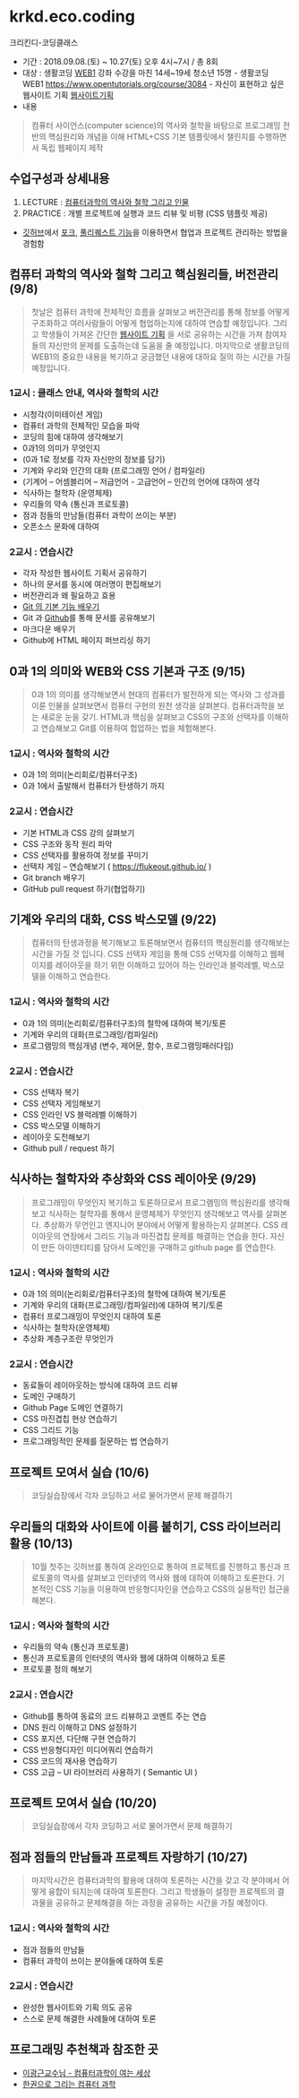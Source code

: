 # krkd.eco.coding

크리킨디-코딩클래스

- 기간 : 2018.09.08.(토) ~ 10.27(토) 오후 4시~7시 / 총 8회
- 대상 : 생활코딩 [WEB1](https://opentutorials.org/course/3084)  강좌 수강을 마친 14세~19세 청소년 15명 
         - 생활코딩 WEB1 https://www.opentutorials.org/course/3084
         - 자신이 표현하고 싶은 웹사이트 기획 [웹사이트기획](https://opentutorials.org/course/1688/9333)
- 내용
> 컴퓨터 사이언스(computer science)의 역사와 철학을 바탕으로 프로그래밍 전반의 핵심원리와 개념을 이해
HTML+CSS 기본 템플릿에서 챌린지를 수행하면서 독립 웹페이지 제작

## 수업구성과 상세내용
1. LECTURE : [컴퓨터과학의 역사와 철학 그리고 인물](https://opentutorials.org/module/3647/21828)
2. PRACTICE : 개별 프로젝트에 실행과 코드 리뷰 및 비평 (CSS 템플릿 제공)
* [깃허브](https://github.com)에서 [포크](https://help.github.com/articles/about-forks/), [풀리퀘스트 기능](https://help.github.com/articles/about-pull-requests/)을 이용하면서 협업과 프로젝트 관리하는 방법을 경험함


## 컴퓨터 과학의 역사와 철학 그리고 핵심원리들, 버전관리 (9/8)
> 첫날은 컴퓨터 과학에 전체적인 흐름을 살펴보고 버전관리를 통해 정보를 어떻게 구조화하고 여러사람들이 어떻게 협업하는지에 대하여 연습할 예정입니다. 그리고 학생들이 가져온 간단한 [웹사이트 기획](https://opentutorials.org/course/1688/9333) 을 서로 공유하는 시간을 가져 참여자들의 자신만의 문제를 도출하는데 도움을 줄 예정입니다. 마지막으로 생활코딩의 WEB1의 중요한 내용을 복기하고 궁금했던 내용에 대하요 질의 하는 시간을 가질 예정입니다.

### 1교시 :  클래스 안내, 역사와 철학의 시간  
- 시청각(이미테이션 게임)
- 컴퓨터 과학의 전체적인 모습을 파악
- 코딩의 힘에 대하여 생각해보기
- 0과1의 의미가 무엇인지
- (0과 1로 정보를 각자 자신만의 정보를 담기)
- 기계와 우리와 인간의 대화 (프로그래밍 언어 / 컴파일러)
- (기계어 – 어셈블리어 – 저급언어 - 고급언어 – 인간의 언어에 대하여 생각
- 식사하는 철학자 (운영체제)
- 우리들의 약속 (통신과 프로토콜)
- 점과 점들의 만남들(컴퓨터 과학이 쓰이는 부분)
- 오픈소스 문화에 대하여 
  
### 2교시 :  연습시간
- 각자 작성한 웹사이트 기획서 공유하기
- 하나의 문서를 동시에 여러명이 편집해보기
- 버전관리과 왜 필요하고 효용
- [Git 의 기본 기능 배우기](https://opentutorials.org/course/2708)
- Git 과 [Github](https://opentutorials.org/course/2708/15465)를 통해 문서를 공유해보기
- 마크다운 배우기
- Github에 HTML 페이지 퍼브리싱 하기

## 0과 1의 의미와 WEB와 CSS 기본과 구조 (9/15)
> 0과 1의 의미를 생각해보면서 현대의 컴퓨터가 발전하게 되는 역사와 그 성과를 이룬 인물을 살펴보면서 컴퓨터 구현의 원천 생각을 살펴본다. 컴퓨터과학을 보는 새로운 눈을 갖기.
HTML과 핵심을 살펴보고 CSS의 구조와 선택자를 이해하고 연습해보고 Git를 이용하여 헙업하는 법을 체험해본다.

### 1교시 : 역사와 철학의 시간
- 0과 1의 의미(논리회로/컴퓨터구조)
- 0과 1에서 출발해서 컴퓨터가 탄생하기 까지

### 2교시 : 연습시간
- 기본 HTML과 CSS 강의 살펴보기
- CSS 구조와 동작 원리 파악
- CSS 선택자를 활용하여 정보를 꾸미기
- 선택자 게임 – 연습해보기 ( https://flukeout.github.io/ )
- Git branch 배우기
- GitHub pull request 하기(협업하기)

## 기계와 우리의 대화, CSS 박스모델 (9/22)
> 컴퓨터의 탄생과정을 복기해보고 토론해보면서 컴퓨터의 핵심원리를 생각해보는 시간을 가질 것 입니다. 
CSS 선택자 게임을 통해 CSS 선택자를 이해하고 웹페이지를 레이아웃을 하기 위한 이해하고 있어야 하는 인라인과 블럭레벨, 박스모델을 이해하고 연습한다.

### 1교시 : 역사와 철학의 시간

- 0과 1의 의미(논리회로/컴퓨터구조)의 철학에 대하여 복기/토론
- 기계와 우리의 대화(프로그래밍/컴파일러)
- 프로그램밍의 핵심개념 (변수, 제어문, 함수, 프로그램밍패러다임)

### 2교시 : 연습시간
- CSS 선택자 복기 
- CSS 선택자 게임해보기
- CSS 인라인 VS 블럭레벨 이해하기
- CSS 박스모델 이해하기
- 레이아웃 도전해보기
- Github pull / request 하기


## 식사하는 철학자와 추상화와 CSS 레이아웃 (9/29)
> 프로그래밍이 무엇인지 복기하고 토론하므로서 프로그램밍의 핵심원리를 생각해보고 식사하는 철학자를 통해서 운영체제가 무엇인지 생각해보고 역사를 살펴본다. 추상화가 무언인고 엔지니어 분야에서 어떻게 활용하는지 살펴본다.
CSS 레이아웃의 연장에서 그리드 기능과 마진겹칩 문제를 해결하는 연습을 한다. 
자신이 만든 아이덴티티를 담아서 도메인을 구매하고 github page 를 연습한다.

### 1교시 : 역사와 철학의 시간
- 0과 1의 의미(논리회로/컴퓨터구조)의 철학에 대하여 복기/토론
- 기계와 우리의 대화(프로그래밍/컴파일러)에 대하여 복기/토론
- 컴퓨터 프로그래밍이 무엇인지 대하여 토론
- 식사하는 철학자(운영체제)
- 추상화 계층구조란 무엇인가

### 2교시 : 연습시간
-	동료들이 레이아웃하는 방식에 대하여 코드 리뷰
-	도메인 구매하기
-	Github Page 도메인 연결하기
-	CSS 마진겹칩 현상 연습하기
-	CSS 그리드 기능
-	프로그래밍적인 문제를 질문하는 법 연습하기

## 프로젝트 모여서 실습 (10/6)
> 코딩실습장에서 각자 코딩하고 서로 물어가면서 문제 해결하기

## 우리들의 대화와 사이트에 이름 붙히기, CSS 라이브러리 활용 (10/13)
> 10월 첫주는 깃허브를 통하여 온라인으로 통하여 프로젝트를 진행하고 통신과 프로토콜의 역사를 살펴보고 인터넷의 역사와 웹에 대하여 이해하고 토론한다. 
기본적인 CSS 기능을 이용하여 반응형디자인을 연습하고 CSS의 실용적인 접근을 해본다.
 
### 1교시 : 역사와 철학의 시간
- 우리들의 약속 (통신과 프로토콜) 
- 통신과 프로토콜의 인터넷의 역사와 웹에 대하여 이해하고 토론
- 프로토콜 정의 해보기

### 2교시 : 연습시간
-	Github를 통하여 동료의 코드 리뷰하고 코멘트 주는 연습
-	DNS 원리 이해하고 DNS 설정하기
-	CSS 포지션, 다단해 구현 연습하기
-	CSS 반응형디자인 미디어쿼리 연습하기
-	CSS 코드의 재사용 연습하기
-	CSS 고급 – UI 라이브러리 사용하기 ( Semantic UI )

## 프로젝트 모여서 실습 (10/20)
> 코딩실습장에서 각자 코딩하고 서로 물어가면서 문제 해결하기

## 점과 점들의 만남들과 프로젝트 자랑하기 (10/27)
> 마지막시간은 컴퓨터과학의 활용에 대하여 토론하는 시간을 갖고 각 분야에서 어떻게 융합이 되지는에 대하여 토론한다.
그리고 학생들이 설정한 프로젝트의 결과물을 공유하고 문제해결을 하는 과정을 공유하는 시간을 가질 예정이다.

### 1교시 : 역사와 철학의 시간
-	점과 점들의 만남들
-	컴퓨터 과학이 쓰이는 분야들에 대하여 토론

### 2교시 : 연습시간
-	완성한 웹사이트와 기획 의도 공유
-	스스로 문제 해결한 사례들에 대하여 토론


## 프로그래밍 추천책과 참조한 곳
- [이광근교수님 - 컴퓨터과학이 여는 세상](https://cse.snu.ac.kr/node/20089)
- [한권으로 그리는 컴퓨터 과학](http://www.insightbook.co.kr/12780)
